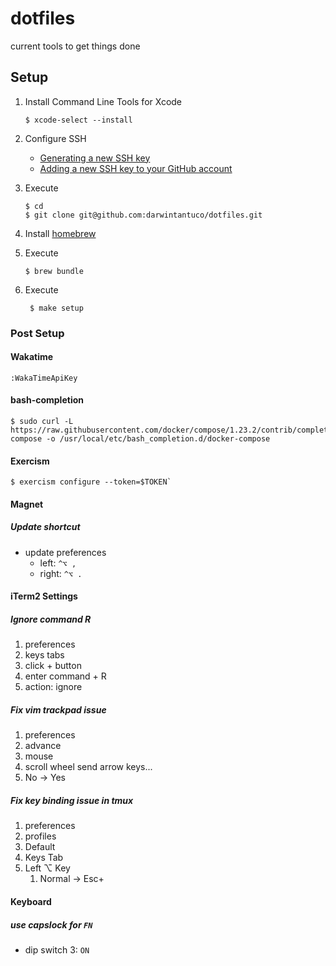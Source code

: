 # dotfiles

current tools to get things done

## Setup

1. Install Command Line Tools for Xcode

   ```
   $ xcode-select --install
   ```

1. Configure SSH

   - [Generating a new SSH key](https://help.github.com/articles/generating-a-new-ssh-key-and-adding-it-to-the-ssh-agent/)
   - [Adding a new SSH key to your GitHub account](https://help.github.com/articles/adding-a-new-ssh-key-to-your-github-account/)

1. Execute

   ```
   $ cd
   $ git clone git@github.com:darwintantuco/dotfiles.git
   ```

1. Install [homebrew](https://brew.sh/)
1. Execute

   ```
   $ brew bundle
   ```

1. Execute

   ```
    $ make setup
   ```

### Post Setup

#### Wakatime

```
:WakaTimeApiKey
```

#### bash-completion

```
$ sudo curl -L https://raw.githubusercontent.com/docker/compose/1.23.2/contrib/completion/bash/docker-compose -o /usr/local/etc/bash_completion.d/docker-compose
```

#### Exercism

```
$ exercism configure --token=$TOKEN`
```

#### Magnet

##### Update shortcut

- update preferences
  - left: `^⌥ ,`
  - right: `^⌥ .`

#### iTerm2 Settings

##### Ignore command R

1. preferences
1. keys tabs
1. click + button
1. enter command + R
1. action: ignore

##### Fix vim trackpad issue

1. preferences
1. advance
1. mouse
1. scroll wheel send arrow keys...
1. No -> Yes

##### Fix key binding issue in tmux

1. preferences
1. profiles
1. Default
1. Keys Tab
1. Left ⌥ Key
   1. Normal -> Esc+

#### Keyboard

##### use capslock for `FN`

- dip switch 3: `ON`
